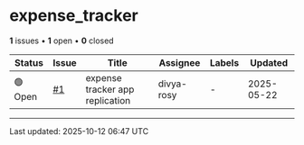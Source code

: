 # expense_tracker

**1** issues • **1** open • **0** closed

<div class="github-issue-table-container">
<table class="github-issue-table">
<thead>
<tr>
<th>Status</th>
<th>Issue</th>
<th>Title</th>
<th>Assignee</th>
<th>Labels</th>
<th>Updated</th>
</tr>
</thead>
<tbody>
<tr><td>🟢 Open</td><td><a href='./issue-1-expense-tracker-app-replication.md'>#1</a></td><td>expense tracker app replication</td><td>divya-rosy</td><td>-</td><td>2025-05-22</td></tr>
</tbody>
</table>
</div>

---

Last updated: 2025-10-12 06:47 UTC
